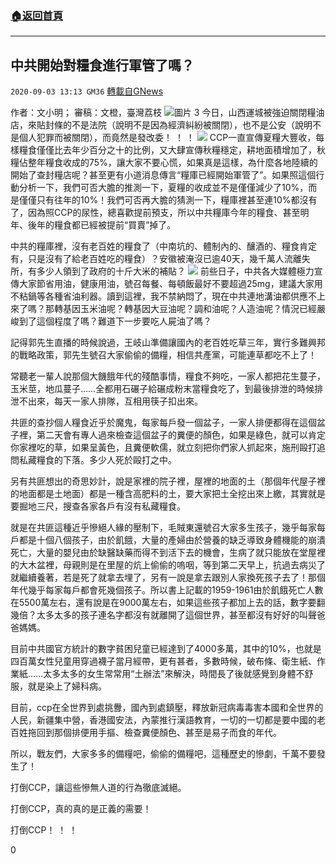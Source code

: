 ###  [:house:返回首頁](https://github.com/ourhimalayas/txt)
---

## 中共開始對糧食進行軍管了嗎？
`2020-09-03 13:13 GM36` [轉載自GNews](https://gnews.org/zh-hant/332715/)

作者：文小明； 審稿：文橙，臺灣荔枝
![圖片 3](https://s3.amazonaws.com/gnews-media-offload/wp-content/uploads/2020/09/03130558/903%E2%80%94%E2%80%946.jpg)
今日，山西運城被強迫關閉糧油店，來貼封條的不是法院（說明不是因為經濟糾紛被關閉），也不是公安（說明不是個人犯罪而被關閉），而竟然是發改委！ ！ ！
![](https://s3.amazonaws.com/gnews-media-offload/wp-content/uploads/2020/09/03130806/903_7.png)
CCP一直宣傳夏糧大豐收，每樣糧食僅僅比去年少百分之十的比例，又大肆宣傳秋糧穩定，耕地面積增加了，秋糧佔整年糧食收成的75%，讓大家不要心慌，如果真是這樣，為什麼各地陸續的開始了查封糧店呢？甚至更有小道消息傳言“糧庫已經開始軍管了”。如果照這個行動分析一下，我們可否大膽的推測一下，夏糧的收成並不是僅僅減少了10%，而是僅僅只有往年的10%！我們可否再大膽的猜測一下，糧庫裡甚至連10%都沒有了，因為照CCP的尿性，總喜歡提前預支，所以中共糧庫今年的糧食、甚至明年、後年的糧食都已經被提前“買賣”掉了。

中共的糧庫裡，沒有老百姓的糧食了（中南坑的、體制內的、釀酒的、糧食肯定有，只是沒有了給老百姓吃的糧食）？安徽被淹沒已逾40天，幾千萬人流離失所，有多少人領到了政府的十斤大米的補貼？
![](https://s3.amazonaws.com/gnews-media-offload/wp-content/uploads/2020/09/03130858/903%E2%80%94%E2%80%947-1.jpg)
前些日子，中共各大媒體極力宣傳大家節省用油，健康用油，號召每餐、每頓飯最好不要超過25mg，建議大家用不粘鍋等各種省油利器。讀到這裡，我不禁納悶了，現在中共連地溝油都供應不上來了嗎？那轉基因玉米油呢？轉基因大豆油呢？調和油呢？人造油呢？情況已經嚴峻到了這個程度了嗎？難道下一步要吃人屍油了嗎？

記得郭先生直播的時候說過，王岐山準備讓國內的老百姓吃草三年，實行多難興邦的戰略政策，郭先生號召大家偷偷的備糧，相信共產黨，可能連草都吃不上了！

常聽老一輩人說那個大饑餓年代的殘酷事情，糧食不夠吃，一家人都把花生蔓子，玉米莖，地瓜蔓子……全都用石碾子給碾成粉末當糧食吃了，到最後排泄的時候排泄不出來，每天一家人排隊，互相用筷子扣出來。

共匪的查抄個人糧食近乎於魔鬼，每家每戶發一個盆子，一家人排便都得在這個盆子裡，第二天會有專人過來檢查這個盆子的糞便的顏色，如果是綠色，就可以肯定你家裡吃的草，如果呈黃色，且糞便軟儒，就立刻把你們家人抓起來，施刑毆打追問私藏糧食的下落。多少人死於毆打之中。

另有共匪想出的奇思妙計，說是家裡的院子裡，屋裡的地面的土（那個年代屋子裡的地面都是土地面）都是一種含高肥料的土，要大家把土全挖出來上繳，其實就是要掘地三尺，搜查各家各戶有沒有私藏糧食。

就是在共匪這種近乎慘絕人緣的壓制下，毛賊東還號召大家多生孩子，幾乎每家每戶都是十個八個孩子，由於飢餓，大量的產婦由於營養的缺乏導致身體機能的崩潰死亡，大量的嬰兒由於缺醫缺藥而得不到活下去的機會，生病了就只能放在堂屋裡的大木盆裡，母親則是在里屋的炕上偷偷的嗚咽，等到第二天早上，抗過去病災了就繼續養著，若是死了就拿去埋了，另有一說是拿去跟別人家換死孩子去了！那個年代幾乎每家每戶都會死幾個孩子。所以書上記載的1959-1961由於飢餓死亡人數在5500萬左右，還有說是在9000萬左右，如果這些孩子都加上去的話，數字要翻幾倍？太多太多的孩子連名字都沒有就離開了這個世界，甚至都沒有好好的叫聲爸爸媽媽。

目前中共國官方統計的數字貧困兒童已經達到了4000多萬，其中的10%，也就是四百萬女性兒童用穿過襪子當月經帶，更有甚者，多數時候，破布條、衛生紙、作業紙……太多太多的女生常常用“土辦法”來解決，時間長了後就感覺到身體不舒服，就是染上了婦科病。

目前，ccp在全世界到處挑釁，國內到處鎮壓，釋放新冠病毒毒害本國和全世界的人民，新疆集中營，香港國安法，內蒙推行漢語教育，一切的一切都是要中國的老百姓拖回到那個排便用手摳、檢查糞便顏色、甚至是易子而食的年代。

所以，戰友們，大家多多的備糧吧，偷偷的備糧吧，這種歷史的慘劇，千萬不要發生了！

打倒CCP，讓這些慘無人道的行為徹底滅絕。

打倒CCP，真的真的是正義的需要！

打倒CCP！ ！ ！

0
